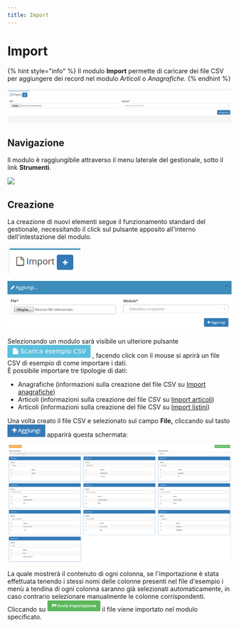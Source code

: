 ```yaml
---
title: Import
---
```


# Import

{% hint style="info" %}
Il modulo **Import** permette di caricare dei file CSV per aggiungere dei record nel modulo _Articoli_ o _Anagrafiche._
{% endhint %}

![Screenshot interfaccia import](../../.gitbook/assets/screenimport.PNG)

## Navigazione

Il modulo è raggiungibile attraverso il menu laterale del gestionale, sotto il link **Strumenti**.

![](https://firebasestorage.googleapis.com/v0/b/gitbook-x-prod.appspot.com/o/spaces%2F-LZJeLg23eVDvrCv74U7-887967055%2Fuploads%2FdAWVofCPICjmomr5eJ1D%2Ffile.png?alt=media)

## Creazione

La creazione di nuovi elementi segue il funzionamento standard del gestionale, necessitando il click sul pulsante apposito all'interno dell'intestazione del modulo.

![Screenshot creazione import](../../.gitbook/assets/aggiuntaimport.PNG)

![Screenshot creazione import](../../.gitbook/assets/aggiungiimport.PNG)

Selezionando un modulo sarà visibile un ulteriore pulsante <img src="../../.gitbook/assets/imp.png" alt="" data-size="line"> , facendo click con il mouse si aprirà un file CSV di esempio di come importare i dati.\
È possibile importare tre tipologie di dati:

* Anagrafiche (informazioni sulla creazione del file CSV su [Import anagrafiche](../anagrafiche/import-anagrafiche.md))
* Articoli (informazioni sulla creazione del file CSV su [Import articoli](../magazzino/articoli-1/import-articoli.md))
* Articoli (informazioni sulla creazione del file CSV su [Import listini](../magazzino/listini/import-listini.md))

Una volta creato il file CSV  e selezionato sul campo **File,** cliccando sul tasto ![](<../../.gitbook/assets/+aggiungi (1).PNG>) apparirà questa schermata:

![Screenshot creazione import](../../.gitbook/assets/campiimport.PNG)

La quale mostrerà il contenuto di ogni colonna, se l'importazione è stata effettuata tenendo i stessi nomi delle colonne presenti nel file d'esempio i menù a tendina di ogni colonna saranno già selezionati automaticamente, in caso contrario selezionare manualmente le colonne corrispondenti. \
Cliccando su ![](../../.gitbook/assets/avviaimportazione.PNG) il file viene importato nel modulo specificato.
